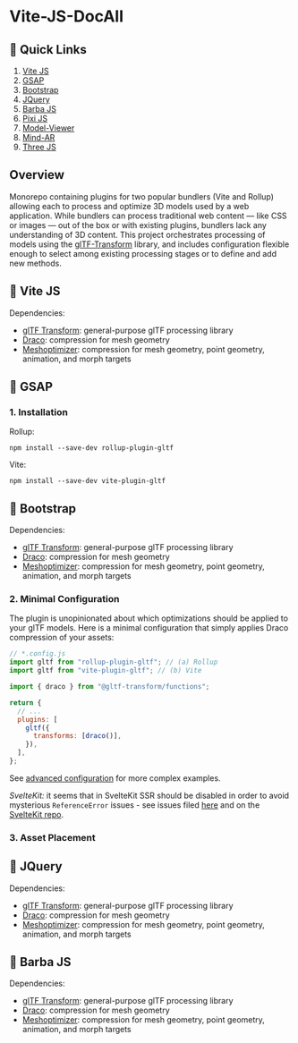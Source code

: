 # Vite-JS-DocAll

## 🔗 Quick Links

1. [Vite JS](#-vitejs)
2. [GSAP](#-gsap)
3. [Bootstrap](#-bootstrap)
4. [JQuery](#-jquery)
5. [Barba JS](#-barbajs)
6. [Pixi JS](#-pixijs)
7. [Model-Viewer](#-model-viewer)
8. [Mind-AR](#-mind-ar)
6. [Three JS](#-threejs)


## Overview

Monorepo containing plugins for two popular bundlers (Vite and Rollup) allowing each to process and optimize 3D models used by a web application. While bundlers can process traditional web content — like CSS or images — out of the box or with existing plugins, bundlers lack any understanding of 3D content. This project orchestrates processing of models using the [glTF-Transform](https://gltf-transform.donmccurdy.com/) library, and includes configuration flexible enough to select among existing processing stages or to define and add new methods.

## 👾 Vite JS
Dependencies:

- [glTF Transform](https://gltf-transform.donmccurdy.com/): general-purpose glTF processing library
- [Draco](https://github.com/google/draco/): compression for mesh geometry
- [Meshoptimizer](https://github.com/zeux/meshoptimizer): compression for mesh geometry, point geometry, animation, and morph targets

## 👾 GSAP

### 1. Installation

Rollup:

```shell
npm install --save-dev rollup-plugin-gltf
```

Vite:

```shell
npm install --save-dev vite-plugin-gltf
```

## 👾 Bootstrap
Dependencies:

- [glTF Transform](https://gltf-transform.donmccurdy.com/): general-purpose glTF processing library
- [Draco](https://github.com/google/draco/): compression for mesh geometry
- [Meshoptimizer](https://github.com/zeux/meshoptimizer): compression for mesh geometry, point geometry, animation, and morph targets

### 2. Minimal Configuration

The plugin is unopinionated about which optimizations should be applied to your glTF models. Here is a minimal configuration that simply applies Draco compression of your assets:

```js
// *.config.js
import gltf from "rollup-plugin-gltf"; // (a) Rollup
import gltf from "vite-plugin-gltf"; // (b) Vite

import { draco } from "@gltf-transform/functions";

return {
  // ...
  plugins: [
    gltf({
      transforms: [draco()],
    }),
  ],
};
```

See [advanced configuration](#advanced-configuration) for more complex examples.

_SvelteKit:_ it seems that in SvelteKit SSR should be disabled in order to avoid mysterious `ReferenceError` issues - see issues filed [here](https://github.com/nytimes/rd-bundler-3d-plugins/issues/19) and on the [SvelteKit repo](https://github.com/sveltejs/kit/issues/9000).

### 3. Asset Placement

## 👾 JQuery
Dependencies:

- [glTF Transform](https://gltf-transform.donmccurdy.com/): general-purpose glTF processing library
- [Draco](https://github.com/google/draco/): compression for mesh geometry
- [Meshoptimizer](https://github.com/zeux/meshoptimizer): compression for mesh geometry, point geometry, animation, and morph targets



## 👾 Barba JS
Dependencies:

- [glTF Transform](https://gltf-transform.donmccurdy.com/): general-purpose glTF processing library
- [Draco](https://github.com/google/draco/): compression for mesh geometry
- [Meshoptimizer](https://github.com/zeux/meshoptimizer): compression for mesh geometry, point geometry, animation, and morph targets



